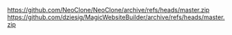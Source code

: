https://github.com/NeoClone/NeoClone/archive/refs/heads/master.zip
https://github.com/dziesig/MagicWebsiteBuilder/archive/refs/heads/master.zip
